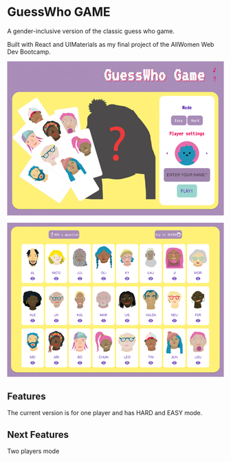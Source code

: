 # GuessWho GAME

A gender-inclusive version of the classic guess who game.


Built with React and UIMaterials as my final project of the AllWomen Web Dev Bootcamp.



![Home Page](public/111.jpg?raw=true "Home webpage")

![Game Page](public/222.jpg?raw=true "Game webpage")

## Features
The current version is for one player and has HARD and EASY mode.

## Next Features
Two players mode





